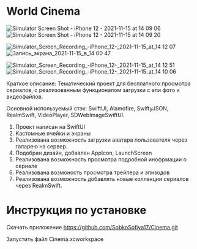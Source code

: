 # World Cinema 

![Simulator Screen Shot - iPhone 12 - 2021-11-15 at 14 09 06](https://user-images.githubusercontent.com/94358378/141773272-8e5db57e-e124-46bb-9aaf-66b8f2f35e4e.png)
![Simulator Screen Shot - iPhone 12 - 2021-11-15 at 14 09 20](https://user-images.githubusercontent.com/94358378/141773274-b4e8a5c4-d225-4e4f-8bba-004c6125dfd3.png)

![Simulator_Screen_Recording_-_iPhone_12_-_2021-11-15_at_14 12 07](https://user-images.githubusercontent.com/94358378/141773536-d40c216a-c8b4-4b69-bfef-09f3cf0675b1.gif)
![Запись_экрана_2021-11-15_в_14 00 47](https://user-images.githubusercontent.com/94358378/141773492-a17ed5d3-cb01-42b3-b06e-fa7339582c5a.gif)

![Simulator_Screen_Recording_-_iPhone_12_-_2021-11-15_at_14 12 51](https://user-images.githubusercontent.com/94358378/141773542-082905c9-55de-4685-8599-3647fb2f62eb.gif)
![Simulator_Screen_Recording_-_iPhone_12_-_2021-11-15_at_14 10 06](https://user-images.githubusercontent.com/94358378/141773534-5993b396-a0df-477b-967e-5e012c5478e0.gif)

Краткое описание: Тематический проект для бесплатного просмотра сериалов, с реализованным функционалом загрузки с апи фото и видеофайлов.

Основной используемый стэк:  SwiftUI, Alamofire, SwiftyJSON, RealmSwift, VideoPlayer, SDWebImageSwiftUI.

1. Проект написан на SwiftUI
2. Кастомные ячейки и экраны
3. Реализована возможность загрузки аватара пользователя через галарею на сервер.
4. Подобран дизайн, добавлен AppIcon, LaunchScreen
5. Реализована возможность просмотра подробной инофрмации о сериале
6. Реализована возмоность просмотра трейлера и эпизодов
7. Реализована возможность добавлять новые коллекции сериалов через RealmSwift.

# Инструкция по установке

Скачать приложение https://github.com/SobkoSofiya17/Cinema.git

Запустить файл Cinema.xcworkspace
